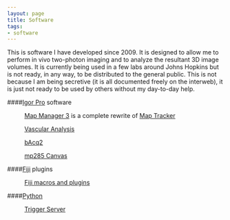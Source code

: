 ```yaml
---
layout: page
title: Software
tags:
- software
---
```


This is software I have developed since 2009. It is designed to allow me to perform in vivo two-photon imaging and to analyze the resultant 3D image volumes. It is currently being used in a few labs around Johns Hopkins but is not ready, in any way, to be distributed to the general public. This is not because I am being secretive (it is all documented freely on the interweb), it is just not ready to be used by others without my day-to-day help.

####[Igor Pro](http://www.wavemetrics.com) software

<dd>
<p>
<A HREF="http://cudmore.github.io/mapmanager/" target="_blank">Map Manager 3</A> is a complete rewrite of <A HREF="http://www.robertcudmore.org/maptracker/" target="_blank">Map Tracker</A>
</p>
</dd>

<dd>
<p>
<A HREF="http://cudmore.github.io/Vascular-Analysis/" target="_blank">Vascular Analysis</A>
</p>
</dd>

<dd>
<p>
<A HREF="http://www.robertcudmore.org/maptracker/v2/acquisition/" target="_blank">bAcq2</A>
</p>
</dd>

<dd>
<p>
<A HREF="http://www.robertcudmore.org/maptracker/v2/mp285/" target="_blank">mp285 Canvas</A>
</p>
</dd>

####[Fiji](http://fiji.sc/Fiji) plugins

<dd>
<p>
<A HREF="https://github.com/cudmore/bob-fiji-plugins" target="_blank">Fiji macros and plugins</A>
</p>
</dd>

####[Python](https://www.python.org)

<dd>
<p>
<A HREF="https://github.com/cudmore/triggerserver" target="_blank">Trigger Server</A>
</p>
</dd>

